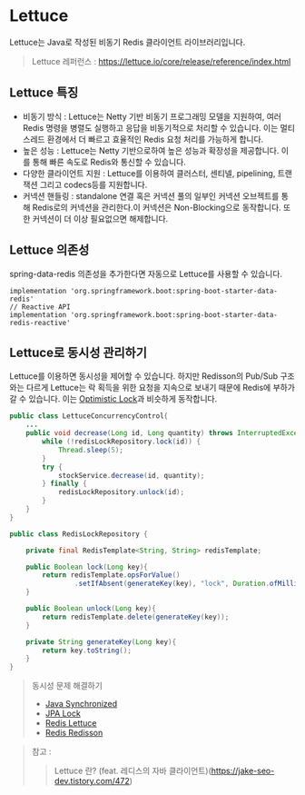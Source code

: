 # Lettuce

Lettuce는 Java로 작성된 비동기 Redis 클라이언트 라이브러리입니다.

> Lettuce 레퍼런스 : https://lettuce.io/core/release/reference/index.html

## Lettuce 특징

* 비동기 방식 : Lettuce는 Netty 기반 비동기 프로그래밍 모델을 지원하여, 여러 Redis 명령을 병렬도 실행하고 응답을 비동기적으로 처리할 수 있습니다. 이는 멀티 스레드 환경에서 더 빠르고 효율적인 Redis 요청 처리를 가능하게 합니다.
* 높은 성능 : Lettuce는 Netty 기반으로하여 높은 성능과 확장성을 제공합니다. 이를 통해 빠른 속도로 Redis와 통신할 수 있습니다.
* 다양한 클라이언트 지원 : Lettuce를 이용하여 클러스터, 센티넬, pipelining, 트랜잭션 그리고 codecs등를 지원합니다.
* 커넥션 핸들링 : standalone 연결 혹은 커넥션 풀의 일부인 커넥션 오브젝트를 통해 Redis로의 커넥션을 관리한다.이 커넥션은 Non-Blocking으로 동작합니다. 또한 커넥션이 더 이상 필요없으면 해제합니다.

## Lettuce 의존성

spring-data-redis 의존성을 추가한다면 자동으로 Lettuce를 사용할 수 있습니다.

~~~
implementation 'org.springframework.boot:spring-boot-starter-data-redis'
// Reactive API
implementation 'org.springframework.boot:spring-boot-starter-data-redis-reactive'
~~~

## Lettuce로 동시성 관리하기

 Lettuce를 이용하면 동시성을 제어할 수 있습니다. 하지만 Redisson의 Pub/Sub 구조와는 다르게 Lettuce는 락 획득을 위한 요청을 지속으로 보내기 때문에 Redis에 부하가 갈 수 있습니다. 이는 [Optimistic Lock](https://github.com/tlarbals824/TIL/tree/main/spring/JPA/JPALock.md)과 비슷하게 동작합니다.

~~~java
public class LettuceConcurrencyControl{
    ...
    public void decrease(Long id, Long quantity) throws InterruptedException {
        while (!redisLockRepository.lock(id)) {
            Thread.sleep(5);
        }
        try {
            stockService.decrease(id, quantity);
        } finally {
            redisLockRepository.unlock(id);
        }
    }
}
~~~
~~~java
public class RedisLockRepository {

    private final RedisTemplate<String, String> redisTemplate;

    public Boolean lock(Long key){
        return redisTemplate.opsForValue()
                .setIfAbsent(generateKey(key), "lock", Duration.ofMillis(3_000));
    }

    public Boolean unlock(Long key){
        return redisTemplate.delete(generateKey(key));
    }

    private String generateKey(Long key){
        return key.toString();
    }
}
~~~

> 동시성 문제 해결하기
> * [Java Synchronized](https://github.com/tlarbals824/TIL/tree/main/java/Synchronized.md)
> * [JPA Lock](https://github.com/tlarbals824/TIL/tree/main/spring/JPA/JPALock.md)
> * [Redis Lettuce](https://github.com/tlarbals824/TIL/tree/main/Redis/RedisLettuce.md)
> * [Redis Redisson](https://github.com/tlarbals824/TIL/tree/main/Redis/RedisRedisson.md)


> 참고 : 
> 
> > Lettuce 란? (feat. 레디스의 자바 클라이언트)(https://jake-seo-dev.tistory.com/472)